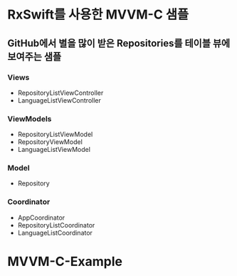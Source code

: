 # RxSwift를 사용한 MVVM-C 샘플
## GitHub에서 별을 많이 받은 Repositories를 테이블 뷰에 보여주는 샘플

### Views

- RepositoryListViewController
- LanguageListViewController

### ViewModels

- RepositoryListViewModel
- RepositoryViewModel
- LanguageListViewModel


### Model

- Repository

### Coordinator

- AppCoordinator
- RepositoryListCoordinator
- LanguageListCoordinator
# MVVM-C-Example
